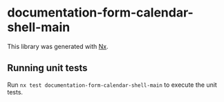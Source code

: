 # documentation-form-calendar-shell-main

This library was generated with [Nx](https://nx.dev).

## Running unit tests

Run `nx test documentation-form-calendar-shell-main` to execute the unit tests.
